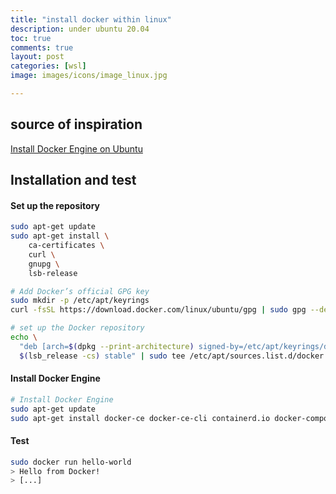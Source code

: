 ```yaml
---
title: "install docker within linux"
description: under ubuntu 20.04
toc: true
comments: true
layout: post
categories: [wsl]
image: images/icons/image_linux.jpg

---
```


## source of inspiration

[Install Docker Engine on Ubuntu](https://docs.docker.com/engine/install/ubuntu/#install-using-the-repository)



## Installation and test

#### Set up the repository

```bash
sudo apt-get update
sudo apt-get install \
    ca-certificates \
    curl \
    gnupg \
    lsb-release

# Add Docker’s official GPG key
sudo mkdir -p /etc/apt/keyrings
curl -fsSL https://download.docker.com/linux/ubuntu/gpg | sudo gpg --dearmor -o /etc/apt/keyrings/docker.gpg

# set up the Docker repository
echo \
  "deb [arch=$(dpkg --print-architecture) signed-by=/etc/apt/keyrings/docker.gpg] https://download.docker.com/linux/ubuntu \
  $(lsb_release -cs) stable" | sudo tee /etc/apt/sources.list.d/docker.list > /dev/null
```

#### Install Docker Engine
```bash
# Install Docker Engine
sudo apt-get update
sudo apt-get install docker-ce docker-ce-cli containerd.io docker-compose-plugin
```

#### Test

```bash
sudo docker run hello-world
> Hello from Docker!
> [...]
```


